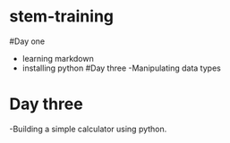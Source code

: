 # stem-training
#Day one
- learning markdown
-  installing python
#Day three
-Manipulating data types
# Day three
-Building a simple calculator using python.

